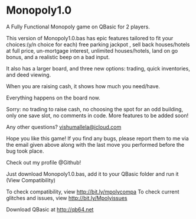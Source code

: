 # Monopoly1.0
A Fully Functional Monopoly game on QBasic for 2 players.

This version of Monopoly1.0.bas has epic features tailored to fit your choices:(y/n choice for each) free parking jackpot , sell back houses/hotels at full price,  un-mortgage interest, unlimited houses/hotels, land on go bonus, and a realistic beep on a bad input.

It also has a larger board, and three new options: trading, quick inventories, and deed viewing.

When you are raising cash, it shows how much you need/have.

Everything happens on the board now.

Sorry: no trading to raise cash, no choosing the spot for an odd building, only one save slot, no comments in code. More features to be added soon!

Any other questions? vishumallela@icloud.com

Hope you like this game! If you find any bugs, please report them to me via the email given above along with the last move you performed before the bug took place.

Check out my profile @Github!

Just download Monopoly1.0.bas, add it to your QBasic folder and run it (View Compatibility)

To check compatibility, view http://bit.ly/mpolycompa
To check current glitches and issues, view http://bit.ly/Mpolyissues

Download QBasic at http://qb64.net

